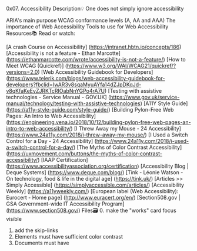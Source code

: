 0x07. Accessibility
Description:bulb:
One does not simply ignore accessibility

ARIA's main purpose
WCAG conformance levels (A, AA and AAA)
The importance of Web Accessibility
Tools to use for Web Accessibility
Resources:books:
Read or watch:

[A crash Course on Accessibility] (https://intranet.hbtn.io/concepts/186)
[Accessibility is not a feature - Ethan Marcotte] (https://ethanmarcotte.com/wrote/accessibility-is-not-a-feature/)
[How to Meet WCAG (Quickref)] (https://www.w3.org/WAI/WCAG21/quickref/?versions=2.0)
[Web Accessibility Guidebook for Developers] (https://www.telerik.com/blogs/web-accessibility-guidebook-for-developers?fbclid=IwAR3v8sqaMyuAYfa14dZJpDKqJd-v8qKfaKeEvZJRKTcRIOabNnYGPo4rA7U)
[Testing with assistive technologies - Service Manual - GOV.UK] (https://www.gov.uk/service-manual/technology/testing-with-assistive-technologies)
[A11Y Style Guide] (https://a11y-style-guide.com/style-guide/)
[Building Pylon-Free Web Pages: An Intro to Web Accessibility] (https://engineering.vena.io/2018/10/12/building-pylon-free-web-pages-an-intro-to-web-accessibility/)
[I Threw Away my Mouse - 24 Accessibility] (https://www.24a11y.com/2018/i-threw-away-my-mouse/)
[I Used a Switch Control for a Day - 24 Accessibility] (https://www.24a11y.com/2018/i-used-a-switch-control-for-a-day/)
[The Myths of Color Contrast Accessibility] (https://uxmovement.com/buttons/the-myths-of-color-contrast-accessibility/)
[IAAP Certification] (https://www.accessibilityassociation.org/certification)
[Accessibility Blog | Deque Systems] (https://www.deque.com/blog/)
[Tink - Léonie Watson - On technology, food & life in the digital age] (https://tink.uk/)
[Articles >> Simply Accessible] (https://simplyaccessible.com/articles/)
[Accessibility Weekly] (https://a11yweekly.com/)
[European label (Web Accessibility): Eurocert - Home page] (http://www.euracert.org/en/)
[Section508.gov | GSA Government-wide IT Accessibility Program] (https://www.section508.gov/)
Files:card_file_box:
0. make the "works" card focus visible
1. add the skip-links
2. Elements must have sufficient color contrast
3. Documents must have <title> element to aid in navigation
4. element must have a lang attribute
5. Images must have alternate text
6. Form elements must have labels
7. Links must have discernible text
8. Zooming and scaling must not be disabled
9. Heading levels should only increase by one and all page content must be contained by landmarks
10. Document must have one main landmark
11. More than 2 elements become list
Author
Tobechi Duru - Tobe01 - twitter:_engrtee
